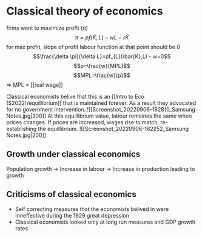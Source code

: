 # Classical theory of economics

firms want to maximize profit ($\pi$)
$$\pi=pf(\bar{K},L) - wL - r\bar{K}$$
for max profit, slope of profit labour function at that point should be 0
$$\frac{\delta \pi}{\delta L}=pf_{L}(\bar{K},L) - w=0$$ 
$$p=\frac{w}{MPL}$$
$$MPL=\frac{w}{p}$$
=> MPL = [[real wage]]

Classical economists belive that this is an [[Intro to Eco (S2022)/equillibrium]] that is maintained forever. As a result they advocated for no government intervention.
![[Screenshot_20220906-182810_Samsung Notes.jpg|300]]
At this equillibrium value, labour remaines the same when prices changes. If prices are increased, wages rise to match, re-establishing the equillibrium. 
![[Screenshot_20220906-182252_Samsung Notes.jpg|200]]

## Growth under classical economics
Population growth -> Increase in labour -> Increase in production leading to growth

## Criticisms of classical economics 
- Self correcting measures that the economists belived in were inneffective during the 1929 great depression
- Classical economists looked only at long run measures and GDP growth rates